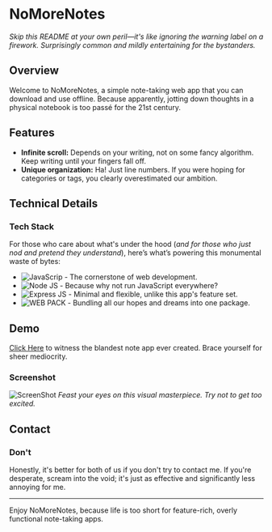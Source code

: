 # NoMoreNotes

_Skip this README at your own peril—it's like ignoring the warning label on a firework. Surprisingly common and mildly entertaining for the bystanders._

## Overview

Welcome to NoMoreNotes, a simple note-taking web app that you can download and use offline. Because apparently, jotting down thoughts in a physical notebook is too passé for the 21st century.

## Features

- **Infinite scroll:** Depends on your writing, not on some fancy algorithm. Keep writing until your fingers fall off.
- **Unique organization:** Ha! Just line numbers. If you were hoping for categories or tags, you clearly overestimated our ambition.

## Technical Details

### Tech Stack

For those who care about what's under the hood (_and for those who just nod and pretend they understand_), here’s what’s powering this monumental waste of bytes:

- ![JavaScrip](https://img.shields.io/badge/JavaScript-black?style=for-the-badge&logo=Javascript) - The cornerstone of web development.
- ![Node JS](https://img.shields.io/badge/Node%20JS-black?style=for-the-badge&logo=npm) - Because why not run JavaScript everywhere?
- ![Express JS](https://img.shields.io/badge/Express%20JS-black?style=for-the-badge&logo=express) - Minimal and flexible, unlike this app's feature set.
- ![WEB PACK](https://img.shields.io/badge/WEB%20PACK-black?style=for-the-badge&logo=Webpack) - Bundling all our hopes and dreams into one package.

## Demo

[Click Here](https://nomorenotes.onrender.com/) to witness the blandest note app ever created. Brace yourself for sheer mediocrity.

### Screenshot

![ScreenShot](https://i.imgur.com/qlyLZSu.png) _Feast your eyes on this visual masterpiece. Try not to get too excited._

## Contact

### Don't

Honestly, it's better for both of us if you don't try to contact me. If you're desperate, scream into the void; it's just as effective and significantly less annoying for me.

---

Enjoy NoMoreNotes, because life is too short for feature-rich, overly functional note-taking apps.